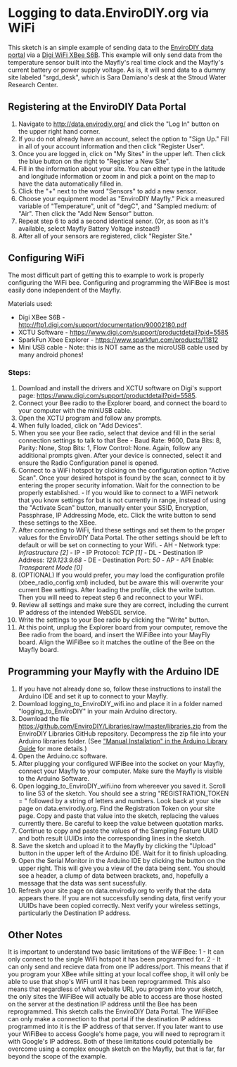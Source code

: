 # Logging to data.EnviroDIY.org via WiFi

This sketch is an simple example of sending data to the [EnviroDIY data portal](http://data.envirodiy.org/) via a [Digi WiFi XBee S6B](https://www.digi.com/support/productdetail?pid=5585).  This example will only send data from the temperature sensor built into the Mayfly's real time clock and the Mayfly's current battery or power supply voltage.  As is, it will send data to a dummy site labeled "srgd_desk", which is Sara Damiano's desk at the Stroud Water Research Center.

## Registering at the EnviroDIY Data Portal

  1. Navigate to http://data.envirodiy.org/ and click the "Log In" button on the upper right hand corner.
  2. If you do not already have an account, select the option to "Sign Up."  Fill in all of your account information and then click "Register User".
  3. Once you are logged in, click on "My Sites" in the upper left.  Then click the blue button on the right to "Register a New Site".
  4. Fill in the information about your site.  You can either type in the latitude and longitude information or zoom in and pick a point on the map to have the data automatically filled in.
  5. Click the "+" next to the word "Sensors" to add a new sensor.
  6. Choose your equipment model as "EnviroDIY Mayfly."  Pick a measured variable of "Temperature", unit of "degC", and "Sampled medium: of "Air". Then click the "Add New Sensor" button.
  7. Repeat step 6 to add a second identical senor.  (Or, as soon as it's available, select Mayfly Battery Voltage instead!)
  8. After all of your sensors are registered, click "Register Site."

## Configuring WiFi
The most difficult part of getting this to example to work is properly configuring the WiFi bee.  Configuring and programming the WiFiBee is most easily done independent of the Mayfly.

Materials used:

  - Digi XBee S6B - http://ftp1.digi.com/support/documentation/90002180.pdf
  - XCTU Software - https://www.digi.com/support/productdetail?pid=5585
  - SparkFun Xbee Explorer - https://www.sparkfun.com/products/11812
  - Mini USB cable - Note: this is NOT same as the microUSB cable used by many android phones!

### Steps:
  1. Download and install the drivers and XCTU software on Digi's support page: https://www.digi.com/support/productdetail?pid=5585.
  2. Connect your Bee radio to the Explorer board, and connect the board to your computer with the miniUSB cable.
  3. Open the XCTU program and follow any prompts.
  4. When fully loaded, click on "Add Devices".
  5. When you see your Bee radio, select that device and fill in the serial connection settings to talk to that Bee - Baud Rate: 9600, Data Bits: 8, Parity: None, Stop Bits: 1, Flow Control: None. Again, follow any additional prompts given.  After your device is connected, select it and ensure the Radio Configuration panel is opened.
  6. Connect to a WiFi hotspot by clicking on the configuration option "Active Scan".  Once your desired hotspot is found by the scan, connect to it by entering the proper security infomation.  Wait for the connection to be properly established.
    - If you would like to connect to a WiFi network that you know settings for but is not currently in range, instead of using the "Activate Scan" button, manually enter your SSID, Encryption, Passphrase, IP Addressing Mode, etc.  Click the write button to send these settings to the XBee.
  7. After connecting to WiFi, find these settings and set them to the proper values for the EnviroDIY Data Portal.  The other settings should be left to default or will be set on connecting to your Wifi.
    - AH - Network type: _Infrastructure [2]_
    - IP - IP Protocol: _TCP [1]_
    - DL - Destination IP Address: _129.123.9.68_
    - DE - Destination Port: _50_
    - AP - API Enable: _Transparent Mode [0]_
  8. (OPTIONAL) If you would prefer, you may load the configuration profile (xbee_radio_config.xml) included, but be aware this will overwrite your current Bee settings.  After loading the profile, click the write button.  Then you will need to repeat step 6 and reconnect to your WiFi.
  9. Review all settings and make sure they are correct, including the current IP address of the intended WebSDL service.
  10. Write the settings to your Bee radio by clicking the "Write" button.
  11. At this point, unplug the Explorer board from your computer, remove the Bee radio from the board, and insert the WiFiBee into your MayFly board.  Align the WiFiBee so it matches the outline of the Bee on the Mayfly board.

## Programming your Mayfly with the Arduino IDE
  1. If you have not already done so, follow these instructions to install the Arduino IDE and set it up to connect to your Mayfly.
  2. Download logging_to_EnviroDIY_wifi.ino and place it in a folder named "logging_to_EnviroDIY" in your main Arduino directory.
  3. Download the file https://github.com/EnviroDIY/Libraries/raw/master/libraries.zip from the EnviroDIY Libraries GitHub repository.  Decompress the zip file into your Arduino libraries folder.  (See ["Manual Installation" in the Arduino Library Guide][d529431b] for more details.)
  4. Open the Arduino.cc software.
  5. After plugging your configured WiFiBee into the socket on your Mayfly, connect your Mayfly to your computer. Make sure the Mayfly is visible to the Arduino Software.
  6. Open logging_to_EnviroDIY_wifi.ino from whereever you saved it.  Scroll to line 53 of the sketch.  You should see a string "REGISTRATION_TOKEN = " followed by a string of letters and numbers.  Look back at your site page on data.envirodiy.org.  Find the Registration Token on your site page.  Copy and paste that value into the sketch, replacing the values currently there.  Be careful to keep the value between quotation marks.
  7.  Continue to copy and paste the values of the Sampling Feature UUID and both result UUIDs into the corresponding lines in the sketch.
  8.  Save the sketch and upload it to the Mayfly by clicking the "Upload" button in the upper left of the Arduino IDE.  Wait for it to finish uploading.
  9. Open the Serial Monitor in the Arduino IDE by clicking the button on the upper right.  This will give you a view of the data being sent.  You should see a header, a clump of data between brackets, and, hopefully a message that the data was sent sucessfully.
  10.  Refresh your site page on data.envirodiy.org to verify that the data appears there.  If you are not successfully sending data, first verify your UUIDs have been copied correctly.  Next verify your wireless settings, particularly the Destination IP address.

  [d529431b]: https://www.arduino.cc/en/Guide/Libraries#toc5 "Arduino Library Guide"


## Other Notes
It is important to understand two basic limitations of the WiFiBee:  1 - It can only connect to the single WiFi hotspot it has been programmed for.  2 - It can only send and recieve data from one IP address/port.  This means that if you program your XBee while sitting at your local coffee shop, it will only be able to use that shop's WiFi until it has been reprogrammed.  This also means that regardless of what website URL you program into your sketch, the only sites the WiFiBee will actually be able to access are those hosted on the server at the destination IP address until the Bee has been reprogrammed.  This sketch calls the EnviroDIY Data Portal.  The WiFiBee can only make a connection to that portal if the destination IP address programmed into it is the IP address of that server.  If you later want to use your WiFiBee to access Google's home page, you will need to reprogram it with Google's IP address.  Both of these limitations could potentially be overcome using a complex enough sketch on the Mayfly, but that is far, far beyond the scope of the example.

